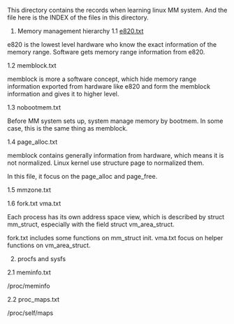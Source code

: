 This directory contains the records when learning linux MM system. And the
file here is the INDEX of the files in this directory.

1. Memory management hierarchy
1.1 <a href="./e820.txt">e820.txt</a>

e820 is the lowest level hardware who know the exact information of the memory
range. Software gets memory range information from e820.

1.2 memblock.txt

memblock is more a software concept, which hide memory range information
exported from hardware like e820 and form the memblock information and gives
it to higher level.

1.3 nobootmem.txt

Before MM system sets up, system manage memory by bootmem. In some case, this
is the same thing as memblock.

1.4 page_alloc.txt

memblock contains generally information from hardware, which means it is not
normalized. Linux kernel use structure page to normalized them.

In this file, it focus on the page_alloc and page_free.

1.5 mmzone.txt

1.6 fork.txt vma.txt

Each process has its own address space view, which is described by struct
mm_struct, especially with the field struct vm_area_struct.

fork.txt includes some functions on mm_struct init.
vma.txt focus on helper functions on vm_area_struct.

2. procfs and sysfs

2.1 meminfo.txt

/proc/meminfo

2.2 proc_maps.txt

/proc/self/maps
